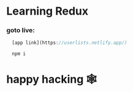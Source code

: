 # Learning Redux

### goto live: 
```js
  [app link](https://userlists.netlify.app/)
```

```js
  npm i
```


# happy hacking 🕸️
